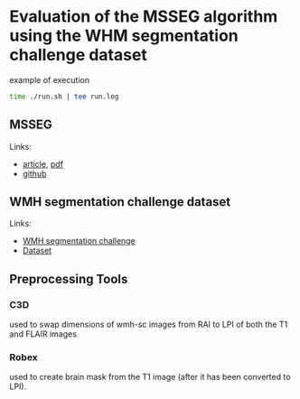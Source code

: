 # Evaluation of the MSSEG algorithm using the WHM segmentation challenge dataset

example of execution

```bash
time ./run.sh | tee run.log
```

## MSSEG

Links:

* [article](http://dx.doi.org/10.1016/j.media.2016.08.014), [pdf](http://atc.udg.edu/~aoliver/publications/mia17.pdf)
* [github](https://github.com/sergivalverde/MSSEG)

## WMH segmentation challenge dataset

Links:

* [WMH segmentation challenge](https://wmh.isi.uu.nl/)
* [Dataset](https://dataverse.nl/dataset.xhtml?persistentId=doi:10.34894/AECRSD)

## Preprocessing Tools

### C3D

used to swap dimensions of wmh-sc images from RAI to LPI of both the T1 and FLAIR images

### Robex

used to create brain mask from the T1 image (after it has been converted to LPI).

